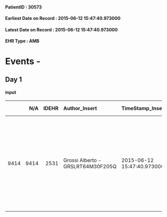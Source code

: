
#### PatientID : 30573
#### Earliest Date on Record : 2015-06-12 15:47:40.973000
#### Latest Date on Record : 2015-06-12 15:47:40.973000
#### EHR Type : AMB

# Events - 

## Day 1

#### input
|      |    N/A |   IDEHR | Author_Insert                     | TimeStamp_Insert           | EHRType   |   PatientID |   IDDigitalSignDocument | persone_vicine   |   Unnamed: 0_x.1 |   IDANAMNESI_SOCIALE | Patient   | FamigliaAltro   | Paziente_T   | FamigliaAltro_T   |   Non_Rilevabile_x.1 | Note_Non_Rilevabile_x.1   | opt_Problemi   | chk_contr_sintomi   | opt_paziente_a   | opt_famiglia_a   | opt_adeguatezza   | opt_paziente_solo   | ds_note_con                                                                                                                                                                          | opt_presente_assente   | opt_capacita     | opt_necessario   | opt_risorse_ec   | opt_paziente_ad   | opt_caregiver_ad   | Needs               | Domestic partnership   | Fragility                    | opt_disponibilita_f   | opt_disponibilit_paz   |
|-----:|-------:|--------:|:----------------------------------|:---------------------------|:----------|------------:|------------------------:|:-----------------|-----------------:|---------------------:|:----------|:----------------|:-------------|:------------------|---------------------:|:--------------------------|:---------------|:--------------------|:-----------------|:-----------------|:------------------|:--------------------|:-------------------------------------------------------------------------------------------------------------------------------------------------------------------------------------|:-----------------------|:-----------------|:-----------------|:-----------------|:------------------|:-------------------|:--------------------|:-----------------------|:-----------------------------|:----------------------|:-----------------------|
| 9414 |   9414 |    2531 | Grossi Alberto - GRSLRT64M30F205Q | 2015-06-12 15:47:40.973000 | AMB       |       30573 |                   85857 | N/A              |             1080 |                  695 | Si#1      | Si#1            | Parziale#2   | No#0              |                    0 | NR                        | Si#1           | controllo sintomi#0 | Congruenti#1     | Indefinite#2     | No#0              | No#0                | Convive con la compagna sig.ra Liu che lavora sette giorni su sette, un vicino di casa a cui abbiamo assistito la moglie √® stato attivo nell'assistenza. Una cugina abita a Bergamo | Assente#0              | Incrementabile#1 | Si#1             | Da valutare#2    | Parziale#1        | Parziale#1         | Clinici#0;Sociali#1 | Altro#4                | sovraccarico assistenziale#4 | No#0                  | No#0                   |


